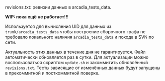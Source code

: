 revisions.txt: ревизии данных в arcadia_tests_data.

**WIP: пока ещё не работает!!!**

Используется для вычисления UID для данных из `trunk/arcadia_tests_data` чтобы построение сборочного графа
не требовало локального наличия `arcadia_tests_data` и похода в SVN по сети.

Актуальность этих данных в течение дня не гарантируется. Файл автоматически обновляется раз в сутки.
Для актуализации можно воспользоваться скриптом `update.sh` и закоммитить обновлённый `revisions.txt`.
Тесты зависящие от изменённых данных будут запущены в прекоммитной и посткоммитной поверке.
